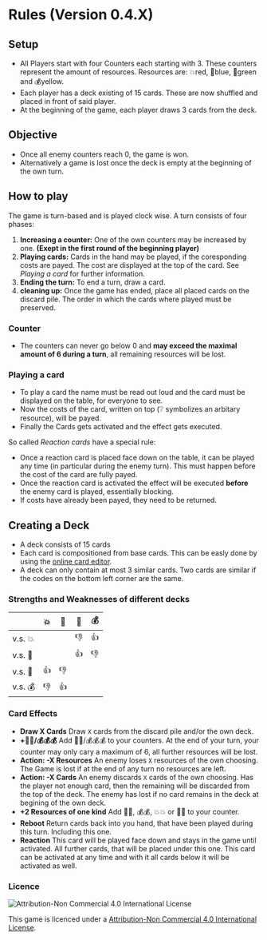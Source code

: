 # Rules (Version 0.4.X)

## Setup

* All Players start with four Counters each starting with 3. These counters represent the amount of resources. Resources are: 💥red, 📘blue, 💚green and 💰yellow.
* Each player has a deck existing of 15 cards. These are now shuffled and placed in front of said player.
* At the beginning of the game, each player draws 3 cards from the deck.

## Objective

* Once all enemy counters reach 0, the game is won.
* Alternatively a game is lost once the deck is empty at the beginning of the own turn.

## How to play

The game is turn-based and is played clock wise. A turn consists of four phases:

1. **Increasing a counter:** One of the own counters may be increased by one. **(Exept in the first round of the beginning player)**
2. **Playing cards:** Cards in the hand may be played, if the coresponding costs are payed. The cost are displayed at the top of the card. See _Playing a card_ for further information.
3. **Ending the turn:** To end a turn, draw a card.
4. **cleaning up:** Once the game has ended, place all placed cards on the discard pile. The order in which the cards where played must be preserved.

### Counter

* The counters can never go below 0 and **may exceed the maximal amount of 6 during a turn**, all remaining resources will be lost.

### Playing a card

* To play a card the name must be read out loud and the card must be displayed on the table, for everyone to see.
* Now the costs of the card, written on top (❔ symbolizes an arbitary resource), will be payed.
* Finally the Cards gets activated and the effect gets executed.

So called _Reaction cards_ have a special rule:

* Once a reaction card is placed face down on the table, it can be played any time (in particular during the enemy turn). This must happen before the cost of the card are fully payed.
* Once the reaction card is activated the effect will be executed **before** the enemy card is played, essentially blocking.
* If costs have already been payed, they need to be returned.

## Creating a Deck

* A deck consists of 15 cards
* Each card is compositioned from base cards. This can be easly done by using the [online card editor](https://orasund.github.io/flask/).
* A deck can only contain at most 3 similar cards. Two cards are similar if the codes on the bottom left corner are the same.

### Strengths and Weaknesses of different decks

|         |💥|📘|💚|💰|
|---------|--|--|---|--|
|v.s. 💥|   |  |👎|👍|
|v.s. 📘|   |  |👍|👎|
|v.s. 💚|👍|👎|  |  |
|v.s. 💰|👎|👍|  |   |

### Card Effects

* **Draw X Cards** Draw `X` cards from the discard pile and/or the own deck.
* **+📘📘/💰💰💰** Add 📘📘/💰💰💰 to your counters. At the end of your turn, your counter may  only cary a maximum of 6, all further resources will be lost.
* **Action: -X Resources** An enemy loses `X` resources of the own choosing. The Game is lost if at the end of any turn no resources are left.
* **Action: -X Cards** An enemy discards `X` cards of the own choosing. Has the player not enough card, then the remaining will be discarded from the top of the deck. The enemy has 
lost if no card remains in the deck at begining of the own deck.
* **+2 Resources of one kind** Add 📘📘, 💰💰, 💥💥 or 💚💚 to your counter.
* **Reboot** Return cards back into you hand, that have been played during this turn. 
Including this one.
* **Reaction** This card will be played face down and stays in the game until activated. All 
further cards, that will be placed under this one. This card can be activated at
any time and with it all cards below it will be activated as well.

### Licence

![Attribution-Non Commercial 4.0 International License](https://i.creativecommons.org/l/by-nc/4.0/88x31.png)

This game is licenced under a [Attribution-Non Commercial 4.0 International License](https://creativecommons.org/licenses/by-nc/4.0/).
